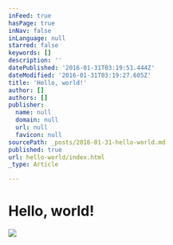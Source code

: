 ```yaml
---
inFeed: true
hasPage: true
inNav: false
inLanguage: null
starred: false
keywords: []
description: ''
datePublished: '2016-01-31T03:19:51.444Z'
dateModified: '2016-01-31T03:19:27.605Z'
title: 'Hello, world!'
author: []
authors: []
publisher:
  name: null
  domain: null
  url: null
  favicon: null
sourcePath: _posts/2016-01-31-hello-world.md
published: true
url: hello-world/index.html
_type: Article

---
```

# Hello, world!
![](https://the-grid-user-content.s3-us-west-2.amazonaws.com/4f74b78a-bdea-4322-b3f8-0e3c543c09bf.jpg)